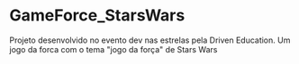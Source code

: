 # GameForce_StarsWars
Projeto desenvolvido no evento dev nas estrelas pela Driven Education. Um jogo da forca com o tema "jogo da força" de Stars Wars
